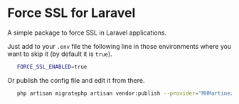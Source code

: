 <h1>Force SSL for Laravel</h1>
<p>A simple package to force SSL in Laravel applications.</p>

Just add to your `.env` file the following line in those environments where you want to skip it (by default it is `true`).

```sh
   FORCE_SSL_ENABLED=true
```

Or publish the config file and edit it from there.
```sh
   php artisan migratephp artisan vendor:publish --provider="MHMartinez\ForceSsl\Providers\ForceSslServiceProvider"
```